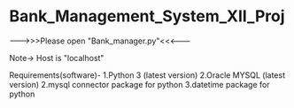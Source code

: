 # Bank_Management_System_XII_Proj
--->>>Please open "Bank_manager.py"<<<---

Note->
Host is "localhost"

Requirements(software)-
1.Python 3 (latest version)
2.Oracle MYSQL (latest version)
2.mysql connector package for python
3.datetime package for python
